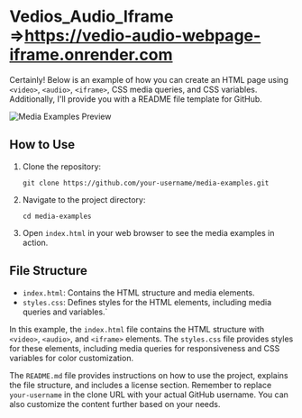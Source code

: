 # Vedios_Audio_Iframe =>https://vedio-audio-webpage-iframe.onrender.com

Certainly! Below is an example of how you can create an HTML page using `<video>`, `<audio>`, `<iframe>`, CSS media queries, and CSS variables. Additionally, I'll provide you with a README file template for GitHub.

![Media Examples Preview](screenshot.png)

## How to Use

1. Clone the repository:
   ```
   git clone https://github.com/your-username/media-examples.git
   ```

2. Navigate to the project directory:
   ```
   cd media-examples
   ```

3. Open `index.html` in your web browser to see the media examples in action.

## File Structure

- `index.html`: Contains the HTML structure and media elements.
- `styles.css`: Defines styles for the HTML elements, including media queries and variables.`

In this example, the `index.html` file contains the HTML structure with `<video>`, `<audio>`, and `<iframe>` elements. The `styles.css` file provides styles for these elements, including media queries for responsiveness and CSS variables for color customization.

The `README.md` file provides instructions on how to use the project, explains the file structure, and includes a license section. Remember to replace `your-username` in the clone URL with your actual GitHub username. You can also customize the content further based on your needs.
